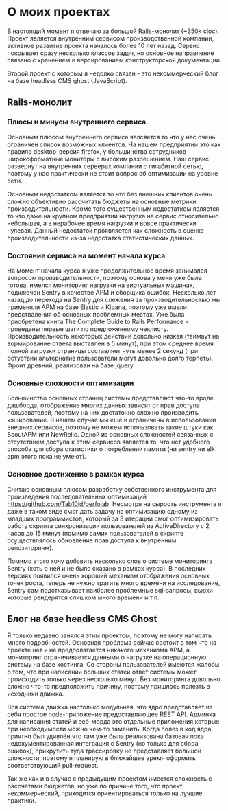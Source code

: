 # О моих проектах

В настоящий момент я отвечаю за большой Rails-монолит (~350k cloc).
Проект является внутренним сервисом производственной компании, активное развитие проекта началось более 10 лет назад.
Сервис покрывает сразу несколько классов задач, но основное направление связано с хранением и версированием конструкторской документации.

Второй проект с которым я недолко связан - это некоммерческий блог на базе headless CMS ghost (JavaScript).

## Rails-монолит

### Плюсы и минусы внутреннего сервиса.

Основным плюсом внутреннего сервиса явлсяется то что у нас очень ограничен список возможных клиентов.
На нашем предприятии это как правило desktop-версия firefox, у большинства сотрудников широкоформатные мониторы с высоким разрешением.
Наш сервис развернут на внутренних серверах компании с гигабитной сетью, поэтому у нас практически не стоит вопрос об оптимизации на уровне
сети.

Основным недостатком является то что без внешних клиентов очень сложно объективно рассчитать бюджеты на основные метрики производительности.
Кроме того существенным недостатком является то что даже на крупном предприятии нагрузка на сервис относительно небольшая,
а в нерабочее время нагрузки и вовсе практически нулевая. Данный недостаток проявляется как сложность в оценке производительности из-за
недостатка статистических данных.

### Состояние сервиса на момент начала курса

На момент начала курса я уже продолжительное время занимался вопросом производительности, поэтому основа у меня уже была готова,
имелся мониторинг нагрузки на виртуальных машинах, подключен Sentry в качестве APM и сборщика ошибок. Несколько лет назад до
перехода на Sentry для слежения за производительностью мы применяли APM на базе Elastic и Kibana, поэтому уже имели предстваления об основных
проблемных местах. Уже была приобретена книга The Complete Guide to Rails Performance и проведены первые шаги по предложенному чеклисту.
Производительность некоторых действий довольно низкая (таймаут на вормирование ответа выставлен в 5 минут), при этом среднее время полной загрузки
страницы составляет чуть менее 2 секунд (при остуствии альтернатив пользователи могут довольно долго терпеть).
Фронт древний, реализован на базе jquery.

### Основные сложности оптимизации

Большинство основных страниц системы представляют что-то вроде дашборда, отображение многих данных зависят от прав доступа пользователей,
поэтому на них достаточно сложно производить кэширование.
В нашем случае мы ещё и ограничены в использовании внешних сервисов, поэтому не можем использовать такие штуки как ScoutAPM или NewRelic.
Одной из основных сложностей связанных с отсутствием доступа к этим сервисов является то, что нет удобного способа для сбора статистики о
потреблении памяти (ни sentry ни elk apm этого пока не умеют).

### Основное достижение в рамках курса

Считаю основным плюсом разработку собственного инструмента для произведения последовательных оптимизаций https://github.com/Tab10id/perfolab.
Несмотря на сырость инструмента я даже в таком виде смог дать задачу на оптимизацию одному из младших программистов, который за 3 итерации
смог оптимизировать работу скрипта синхронизации пользователей из ActiveDirectory с 2 часов до 15 минут (помимо самих пользователей в 
скрипте осуществлялось обновление прав доступа к внутренним репозиториям).

Помимо этого хочу добавить несколько слов о системе мониторинга Sentry (хоть о ней и не было сказано в рамках курса).
В последних версиях появился очень хороший механизм отображения основных точек роста, теперь не нужно тратить много времени на исследование,
Sentry сам подстказывает наиболее проблемные sql-запросы, вьюхи которые рендерятся слишком много времени и т.п.

## Блог на базе headless CMS Ghost

Я только недавно занялся этим проектом, поэтому не могу написать много подробностей.
Основная проблема сейчас состоит в том что на проекте нет и не предполагается никакого механизма APM,
а мониторинг ограничивается данными о нагрузке на операционную систему на базе хостинга.
Со стороны пользователей имеются жалобы о том, что при написании больших статей ответ системы может происходить только через несколько минут.
Без мониторинга довольно сложно что-то предположить причину, поэтому пришлось полезть в исходники движка.

Вся система движка настолько модульная, что ядро представляет из себя простое node-приложение предоставляющее REST API.
Админка для написания статей и веб-морда это отдельные приложения которые при необходимости можно чем-то заменить.
Когда полез в код ядра, приятно был удивлён что там уже была реализована базовая пока недокументированная интеграция с
Sentry (но только для сбора ошибок), прикрутить туда трассировку не представляет большой сложности, поэтому я планирую в ближайшее время
оформить соответствующий pull-request.

Так же как и в случае с предыдущим проектом имеется сложность с рассчётами бюджетов, но уже по причине того, что проект некоммерческий,
приходится ориентироваться только на лучшие практики.
